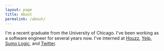 ```yaml
---
layout: page
title: About
permalink: /about/
---
```


I'm a recent graduate from the University of Chicago. I've been working as a software engineer for several years now. I've interned at [Houzz](https://houzz.com), [Yelp](http://www.yelp.com/), [Sumo Logic](https://www.sumologic.com/), and [Twitter](https://twitter.com/).
